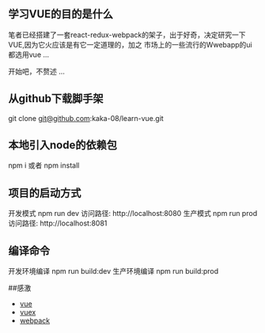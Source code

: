 ## 学习VUE的目的是什么

笔者已经搭建了一套react-redux-webpack的架子，出于好奇，决定研究一下VUE,因为它火应该是有它一定道理的，加之 市场上的一些流行的Wwebapp的ui都选用vue ... 

开始吧，不赘述 ...

## 从github下载脚手架 
git clone git@github.com:kaka-08/learn-vue.git  

## 本地引入node的依赖包 
npm i 或者 npm install 

## 项目的启动方式 
开发模式   npm run dev     访问路径: http://localhost:8080
生产模式   npm run prod    访问路径: http://localhost:8081

## 编译命令 
开发环境编译 npm run build:dev
生产环境编译 npm run build:prod


##感激
* [vue](https://cn.vuejs.org/v2/guide/) 
* [vuex](https://vuex.vuejs.org/zh-cn/api.html)
* [webpack](http://webpack.github.io/)
   

